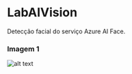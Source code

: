 # LabAIVision
Detecção facial do serviço Azure AI Face.

### Imagem 1
![alt text](https://github.com/fcalencar/LabAIVision/inputs/[branch]/image.jpg?raw=true)
